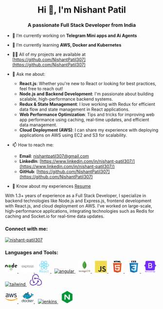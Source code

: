 <h1 align="center">Hi 👋, I'm Nishant Patil</h1>
<h3 align="center">A passionate Full Stack Developer from India</h3>

- 🔭 I’m currently working on **Telegram Mini apps and Ai Agents**

- 🌱 I’m currently learning **AWS, Docker and Kubernetes**

- 👨‍💻 All of my projects are available at [https://github.com/NishantPatil307](https://github.com/NishantPatil307)

- 💬 Ask me about:
  - **React.js**: Whether you're new to React or looking for best practices, feel free to reach out!
  - **Node.js and Backend Development**: I'm passionate about building scalable, high-performance backend systems.
  - **Redux & State Management**: I love working with Redux for efficient data flow and state management in React applications.
  - **Web Performance Optimization**: Tips and tricks for improving web app performance using caching, real-time updates, and efficient data management.
  - **Cloud Deployment (AWS)**: I can share my experience with deploying applications on AWS using EC2 and S3 for scalability.

- 📫 How to reach me:
  - **Email**: [nishantpatil307@gmail.com](mailto:nishantpatil307@gmail.com)
  - **LinkedIn**: [https://www.linkedin.com/in/nishant-patil307/](https://www.linkedin.com/in/nishant-patil307/)
  - **GitHub**: [https://github.com/NishantPatil307](https://github.com/NishantPatil307)

- 📄 Know about my experiences [Resume](https://drive.google.com/file/d/1pN8_k1eARvUAaaX9IBRuNdnZe0inc8Lz/view?usp=sharing)

With 1.3+ years of experience as a Full Stack Developer, I specialize in backend technologies like Node.js and Express.js, frontend development with React.js, and cloud deployment on AWS. I've worked on large-scale, high-performance applications, integrating technologies such as Redis for caching and Socket.io for real-time data updates.

<h3 align="left">Connect with me:</h3>
<p align="left">
  <a href="https://www.linkedin.com/in/nishant-patil307/" target="blank">
    <img align="center" src="https://raw.githubusercontent.com/rahuldkjain/github-profile-readme-generator/master/src/images/icons/Social/linked-in-alt.svg" alt="nishant-patil307" height="30" width="40" />
  </a>
</p>

<h3 align="left">Languages and Tools:</h3>
<p align="left">   
  <a href="https://nodejs.org" target="_blank" rel="noreferrer" style="margin-right: 10px;">
    <img src="https://raw.githubusercontent.com/devicons/devicon/master/icons/nodejs/nodejs-original-wordmark.svg" alt="nodejs" width="40" height="40"/>
  </a>
  <a href="https://expressjs.com" target="_blank" rel="noreferrer" style="margin-right: 10px;">
    <img src="https://raw.githubusercontent.com/devicons/devicon/master/icons/express/express-original-wordmark.svg" alt="express" width="40" height="40"/>
  </a>
  <a href="https://reactjs.org/" target="_blank" rel="noreferrer" style="margin-right: 10px;">
    <img src="https://raw.githubusercontent.com/devicons/devicon/master/icons/react/react-original-wordmark.svg" alt="react" width="40" height="40"/>
  </a>
  <a href="https://angular.io" target="_blank" rel="noreferrer" style="margin-right: 10px;">
    <img src="https://angular.io/assets/images/logos/angular/angular.svg" alt="angular" width="40" height="40"/>
  </a>
  <a href="https://www.mongodb.com/" target="_blank" rel="noreferrer" style="margin-right: 10px;">
    <img src="https://raw.githubusercontent.com/devicons/devicon/master/icons/mongodb/mongodb-original-wordmark.svg" alt="mongodb" width="40" height="40"/>
  </a>
  <a href="https://www.w3schools.com/js/" target="_blank" rel="noreferrer" style="margin-right: 10px;">
    <img src="https://raw.githubusercontent.com/devicons/devicon/master/icons/javascript/javascript-original.svg" alt="javascript" width="40" height="40"/>
  </a>
  <a href="https://www.w3.org/html/" target="_blank" rel="noreferrer" style="margin-right: 10px;">
    <img src="https://raw.githubusercontent.com/devicons/devicon/master/icons/html5/html5-original-wordmark.svg" alt="html5" width="40" height="40"/>
  </a>
  <a href="https://www.w3schools.com/css/" target="_blank" rel="noreferrer" style="margin-right: 10px;">
    <img src="https://raw.githubusercontent.com/devicons/devicon/master/icons/css3/css3-original-wordmark.svg" alt="css3" width="40" height="40"/>
  </a>
  <a href="https://getbootstrap.com" target="_blank" rel="noreferrer" style="margin-right: 10px;">
    <img src="https://raw.githubusercontent.com/devicons/devicon/master/icons/bootstrap/bootstrap-plain-wordmark.svg" alt="bootstrap" width="40" height="40"/>
  </a>
  <a href="https://tailwindcss.com/" target="_blank" rel="noreferrer" style="margin-right: 10px;">
    <img src="https://www.vectorlogo.zone/logos/tailwindcss/tailwindcss-icon.svg" alt="tailwind" width="40" height="40"/>
  </a>
  <a href="https://redux.js.org" target="_blank" rel="noreferrer" style="margin-right: 10px;">
    <img src="https://raw.githubusercontent.com/devicons/devicon/master/icons/redux/redux-original.svg" alt="redux" width="40" height="40"/>
  </a>
</p>

<p align="left">
  <a href="https://aws.amazon.com" target="_blank" rel="noreferrer" style="margin-right: 10px;">
    <img src="https://raw.githubusercontent.com/devicons/devicon/master/icons/amazonwebservices/amazonwebservices-original-wordmark.svg" alt="aws" width="40" height="40"/>
  </a>
  <a href="https://www.docker.com/" target="_blank" rel="noreferrer" style="margin-right: 10px;">
    <img src="https://raw.githubusercontent.com/devicons/devicon/master/icons/docker/docker-original-wordmark.svg" alt="docker" width="40" height="40"/>
  </a>
  <a href="https://www.jenkins.io" target="_blank" rel="noreferrer" style="margin-right: 10px;">
    <img src="https://www.vectorlogo.zone/logos/jenkins/jenkins-icon.svg" alt="jenkins" width="40" height="40"/>
  </a>
  <a href="https://www.nginx.com" target="_blank" rel="noreferrer" style="margin-right: 10px;">
    <img src="https://raw.githubusercontent.com/devicons/devicon/master/icons/nginx/nginx-original.svg" alt="nginx" width="40" height="40"/>
  </a>
</p>

